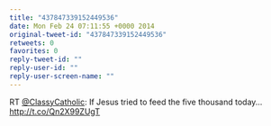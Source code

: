 ```yaml
---
title: "437847339152449536"
date: Mon Feb 24 07:11:55 +0000 2014
original-tweet-id: "437847339152449536"
retweets: 0
favorites: 0
reply-tweet-id: ""
reply-user-id: ""
reply-user-screen-name: ""
---
```

RT <a href="https://twitter.com/ClassyCatholic">@ClassyCatholic</a>: If Jesus tried to feed the five thousand today... http://t.co/Qn2X99ZUgT
